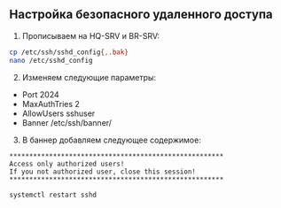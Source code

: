 ## Настройка безопасного удаленного доступа

1. Прописываем на HQ-SRV и BR-SRV:

```bash	
cp /etc/ssh/sshd_config{,.bak}
nano /etc/sshd_config
```

2. Изменяем следующие параметры:

* Port 2024
* MaxAuthTries 2
* AllowUsers sshuser
* Banner /etc/ssh/banner/

3. В баннер добавляем следующее содержимое:
```
******************************************************
Access only authorized users!
If you not authorized user, close this session!
******************************************************
```

```bash
systemctl restart sshd
```

